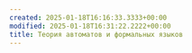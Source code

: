 ```yaml
---
created: 2025-01-18T16:16:33.3333+00:00
modified: 2025-01-18T16:31:22.2222+00:00
title: Теория автоматов и формальных языков
---
```

